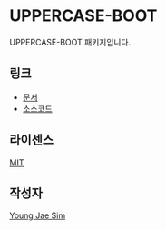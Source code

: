 # UPPERCASE-BOOT
UPPERCASE-BOOT 패키지입니다.

## 링크
* [문서](https://github.com/Hanul/UPPERCASE/blob/master/DOC/GUIDE/UPPERCASE-BOOT.md)
* [소스코드](https://github.com/Hanul/UPPERCASE/tree/master/SRC/UPPERCASE-BOOT)

## 라이센스
[MIT](LICENSE)

## 작성자
[Young Jae Sim](https://github.com/Hanul)